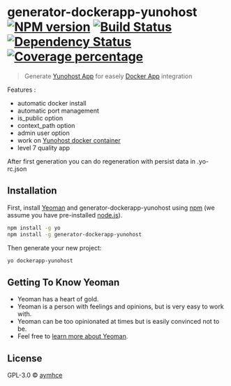 # generator-dockerapp-yunohost [![NPM version][npm-image]][npm-url] [![Build Status][travis-image]][travis-url] [![Dependency Status][daviddm-image]][daviddm-url] [![Coverage percentage][coveralls-image]][coveralls-url]

> Generate [Yunohost App](https://yunohost.org/) for easely [Docker App](https://hub.docker.com/) integration

Features :
  * automatic docker install
  * automatic port management
  * is_public option
  * context_path option
  * admin user option
  * work on [Yunohost docker container](https://hub.docker.com/r/domainelibre/)
  * level 7 quality app

After first generation you can do regeneration with persist data in .yo-rc.json

## Installation

First, install [Yeoman](http://yeoman.io) and generator-dockerapp-yunohost using [npm](https://www.npmjs.com/) (we assume you have pre-installed [node.js](https://nodejs.org/)).

```bash
npm install -g yo
npm install -g generator-dockerapp-yunohost
```

Then generate your new project:

```bash
yo dockerapp-yunohost
```

## Getting To Know Yeoman

 * Yeoman has a heart of gold.
 * Yeoman is a person with feelings and opinions, but is very easy to work with.
 * Yeoman can be too opinionated at times but is easily convinced not to be.
 * Feel free to [learn more about Yeoman](http://yeoman.io/).

## License

GPL-3.0 © [aymhce]()


[npm-image]: https://badge.fury.io/js/generator-dockerapp-yunohost.svg
[npm-url]: https://npmjs.org/package/generator-dockerapp-yunohost
[travis-image]: https://travis-ci.org/domainelibre/generator-dockerapp-yunohost.svg?branch=master
[travis-url]: https://travis-ci.org/domainelibre/generator-dockerapp-yunohost
[daviddm-image]: https://david-dm.org/domainelibre/generator-dockerapp-yunohost.svg?theme=shields.io
[daviddm-url]: https://david-dm.org/domainelibre/generator-dockerapp-yunohost
[coveralls-image]: https://coveralls.io/repos/domainelibre/generator-dockerapp-yunohost/badge.svg
[coveralls-url]: https://coveralls.io/r/domainelibre/generator-dockerapp-yunohost
